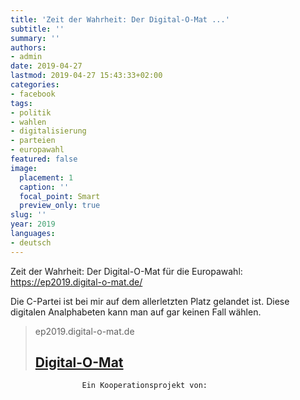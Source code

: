 ```yaml
---
title: 'Zeit der Wahrheit: Der Digital-O-Mat ...'
subtitle: ''
summary: ''
authors:
- admin
date: 2019-04-27
lastmod: 2019-04-27 15:43:33+02:00
categories:
- facebook
tags:
- politik
- wahlen
- digitalisierung
- parteien
- europawahl
featured: false
image:
  placement: 1
  caption: ''
  focal_point: Smart
  preview_only: true
slug: ''
year: 2019
languages:
- deutsch
---
```


Zeit der Wahrheit: Der Digital-O-Mat für die Europawahl: https://ep2019.digital-o-mat.de/

Die C-Partei ist bei mir auf dem allerletzten Platz gelandet ist. Diese digitalen Analphabeten kann man auf gar keinen Fall wählen.
> ep2019.digital-o-mat.de
> ## [Digital-O-Mat](https://ep2019.digital-o-mat.de/)
>
>
					Ein Kooperationsprojekt von: